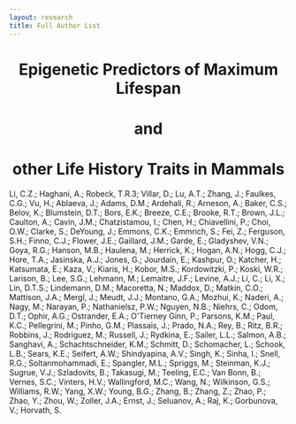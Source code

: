 ```yaml
---
layout: research
title: Full Author List
---
```


<center> <h1>Epigenetic Predictors of Maximum Lifespan</h1> </center>
<center> <h1>and</h1> </center>
<center> <h1>other Life History Traits in Mammals</h1> </center>

Li, C.Z.; Haghani, A.; Robeck, T.R.3; Villar, D.; Lu, A.T.; Zhang, J.; Faulkes, C.G.; Vu, H.; Ablaeva, J.; Adams, D.M.; Ardehali, R.; Arneson, A.; Baker, C.S.; Belov, K.; Blumstein, D.T.; Bors, E.K.; Breeze, C.E.; Brooke, R.T.; Brown, J.L.; Caulton, A.; Cavin, J.M.; Chatzistamou, I.; Chen, H.; Chiavellini, P.; Choi, O.W.; Clarke, S.; DeYoung, J.; Emmons, C.K.; Emmrich, S.; Fei, Z.; Ferguson, S.H.; Finno, C.J.; Flower, J.E.; Gaillard, J.M.; Garde, E.; Gladyshev, V.N.; Goya, R.G.; Hanson, M.B.; Haulena, M.; Herrick, K.; Hogan, A.N.; Hogg, C.J.; Hore, T.A.; Jasinska, A.J.; Jones, G.; Jourdain, E.; Kashpur, O.; Katcher, H.; Katsumata, E.; Kaza, V.; Kiaris, H.; Kobor, M.S.; Kordowitzki, P.; Koski, W.R.; Larison, B.; Lee, S.G.; Lehmann, M.; Lemaitre, J.F.; Levine, A.J.; Li, C.; Li, X.; Lin, D.T.S.; Lindemann, D.M.; Macoretta, N.; Maddox, D.; Matkin, C.O.; Mattison, J.A.; Mergl, J.; Meudt, J.J.; Montano, G.A.; Mozhui, K.; Naderi, A.; Nagy, M.; Narayan, P.; Nathanielsz, P.W.; Nguyen, N.B.; Niehrs, C.; Odom, D.T.; Ophir, A.G.; Ostrander, E.A.; O'Tierney Ginn, P.; Parsons, K.M.; Paul, K.C.; Pellegrini, M.; Pinho, G.M.; Plassais, J.; Prado, N.A.; Rey, B.; Ritz, B.R.; Robbins, J.; Rodriguez, M.; Russell, J.; Rydkina, E.; Sailer, L.L.; Salmon, A.B.; Sanghavi, A.; Schachtschneider, K.M.; Schmitt, D.; Schomacher, L.; Schook, L.B.; Sears, K.E.; Seifert, A.W.; Shindyapina, A.V.; Singh, K.; Sinha, I.; Snell, R.G.; Soltanmohammadi, E.; Spangler, M.L.; Spriggs, M.; Steinman, K.J.; Sugrue, V.J.; Szladovits, B.; Takasugi, M.; Teeling, E.C.; Van Bonn, B.; Vernes, S.C.; Vinters, H.V.; Wallingford, M.C.; Wang, N.; Wilkinson, G.S.; Williams, R.W.; Yang, X.W.; Young, B.G.; Zhang, B.; Zhang, Z.; Zhao, P.; Zhao, Y.; Zhou, W.; Zoller, J.A.; Ernst, J.; Seluanov, A.; Raj, K.; Gorbunova, V.; Horvath, S.

